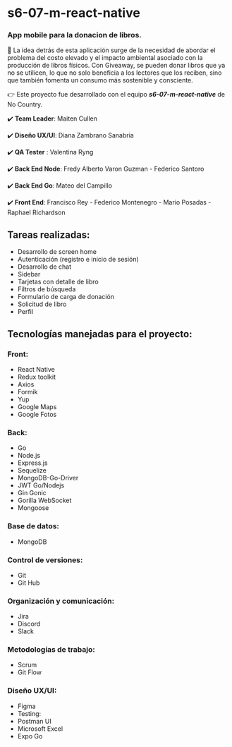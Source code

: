 # s6-07-m-react-native
### App mobile para la donacion de libros.

🌟 La idea detrás de esta aplicación surge de la necesidad de abordar el problema del costo elevado y el impacto ambiental asociado con la producción de libros físicos. Con Giveaway, se pueden donar libros que ya no se utilicen, lo que no solo beneficia a los lectores que los reciben, sino que también fomenta un consumo más sostenible y consciente.

 👉 Este proyecto fue desarrollado con el equipo  **_s6-07-m-react-native_** de No Country.
 
✔️ **Team Leader**: Maiten Cullen

✔️ **Diseño UX/UI**: Diana Zambrano Sanabria

✔️ **QA Tester** : Valentina Ryng

✔️ **Back End Node**: Fredy Alberto Varon Guzman - Federico Santoro 

✔️ **Back End Go**: Mateo del Campillo

✔️ **Front End**: Francisco Rey - Federico Montenegro - Mario Posadas - Raphael Richardson


## Tareas realizadas:
 - Desarrollo de screen home
 - Autenticación (registro e inicio de sesión)
 - Desarrollo de chat
 - Sidebar
 - Tarjetas con detalle de libro
 - Filtros de búsqueda
 - Formulario de carga de donación
 - Solicitud de libro
 - Perfil

## Tecnologías manejadas para el proyecto:

### Front: 
- React Native
- Redux toolkit
- Axios
- Formik
- Yup
- Google Maps
- Google Fotos

### Back:
- Go
- Node.js
- Express.js
- Sequelize
- MongoDB-Go-Driver
- JWT Go/Nodejs
- Gin Gonic
- Gorilla WebSocket
- Mongoose

### Base de datos:
- MongoDB

### Control de versiones:
- Git
- Git Hub

### Organización y comunicación:
- Jira
- Discord
- Slack

### Metodologías de trabajo:
- Scrum
- Git Flow

### Diseño UX/UI:
- Figma
- Testing:
- Postman UI
- Microsoft Excel
- Expo Go

